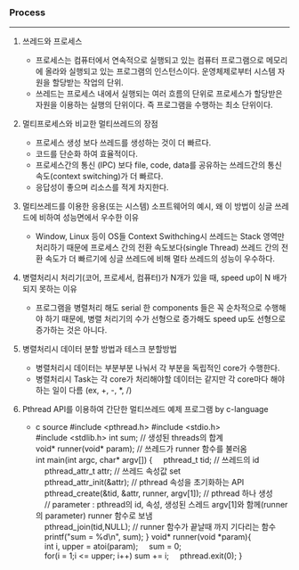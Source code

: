 ### Process
-------------------------------------------

1. 쓰레드와 프로세스
    - 프로세스는 컴퓨터에서 연속적으로 실행되고 있는 컴퓨터 프로그램으로 메모리에 올라와 실행되고 있는 프로그램의 인스턴스이다. 운영체제로부터 시스템 자원을 할당받는 작업의 단위.
    -  쓰레드는 프로세스 내에서 실행되는 여러 흐름의 단위로 프로세스가 할당받은 자원을 이용하는 실행의 단위이다. 즉 프로그램을 수행하는 최소 단위이다.

2. 멀티프로세스와 비교한 멀티쓰레드의 장점
    - 프로세스 생성 보다 쓰레드를 생성하는 것이 더 빠르다.
    - 코드를 단순화 하여 효율적이다.
    - 프로세스간의 통신 (IPC) 보다 file, code, data를 공유하는 쓰레드간의 통신 속도(context switching)가 더 빠르다.
    - 응답성이 좋으며 리소스를 적게 차지한다.

3. 멀티쓰레드를 이용한 응용(또는 시스템) 소프트웨어의 예시, 왜 이 방법이 싱글 쓰레드에 비하여 성능면에서 우수한 이유
    - Window, Linux 등이 OS들
        Context Swithching시 쓰레드는 Stack 영역만 처리하기 때문에 프로세스 간의 전환 속도보다(single Thread) 쓰레드 간의 전환 속도가 더 빠르기에 싱글 쓰레드에 비해 멀타 쓰레드의 성능이 우수하다.

4. 병렬처리시 처리기(코어, 프로세서, 컴퓨터)가 N개가 있을 때, speed up이 N 배가 되지 못하는 이유
    - 프로그램을 병렬처리 해도 serial 한 components 들은 꼭 순차적으로 수행해야 하기 때문에, 병렬 처리기의 수가 선형으로 증가해도 speed up도 선형으로 증가하는 것은 아니다.

5. 병렬처리시 데이터 분할 방법과 테스크 분할방법
    - 병렬처리시 데이터는 부분부분 나눠서 각 부분을 독립적인 core가 수행한다.
    - 병렬처리시 Task는 각 core가 처리해야할 데이터는 같지만 각 core마다 해야하는 일이 다름 (ex, +, -, *, /)

6. Pthread API를 이용하여 간단한 멀티쓰레드 예제 프로그램 by c-language
    - c source
            #include <pthread.h>
            #include <stdio.h>
            #include <stdlib.h>
            int sum; // 생성된 threads의 합계
            void* runner(void* param); // 쓰레드가 runner 함수를 불러옴
            int main(int argc, char* argv[]) {
                pthread_t tid; // 쓰레드의 id
                pthread_attr_t attr; // 쓰레드 속성값 set
                pthread_attr_init(&attr); // pthread 속성을 초기화하는 API
             
                pthread_create(&tid, &attr, runner, argv[1]); // pthread 하나 생성
                // parameter : pthread의 id, 속성, 생성된 스레드 argv[1]와 함께(runner의 parameter) runner 함수로 보냄
                pthread_join(tid,NULL); // runner 함수가 끝날때 까지 기다리는 함수
                
                printf("sum = %d\n", sum);
            }
            void* runner(void *param){
                int i, upper = atoi(param);
                sum = 0;
                for(i = 1;i <= upper; i++) sum += i;
                pthread.exit(0);
            }

